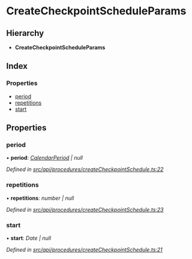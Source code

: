 # CreateCheckpointScheduleParams

## Hierarchy

* **CreateCheckpointScheduleParams**

## Index

### Properties

* [period](createcheckpointscheduleparams.md#period)
* [repetitions](createcheckpointscheduleparams.md#repetitions)
* [start](createcheckpointscheduleparams.md#start)

## Properties

### period

• **period**: [_CalendarPeriod_](calendarperiod.md) _\| null_

_Defined in_ [_src/api/procedures/createCheckpointSchedule.ts:22_](https://github.com/PolymathNetwork/polymesh-sdk/blob/56921667/src/api/procedures/createCheckpointSchedule.ts#L22)

### repetitions

• **repetitions**: _number \| null_

_Defined in_ [_src/api/procedures/createCheckpointSchedule.ts:23_](https://github.com/PolymathNetwork/polymesh-sdk/blob/56921667/src/api/procedures/createCheckpointSchedule.ts#L23)

### start

• **start**: _Date \| null_

_Defined in_ [_src/api/procedures/createCheckpointSchedule.ts:21_](https://github.com/PolymathNetwork/polymesh-sdk/blob/56921667/src/api/procedures/createCheckpointSchedule.ts#L21)

